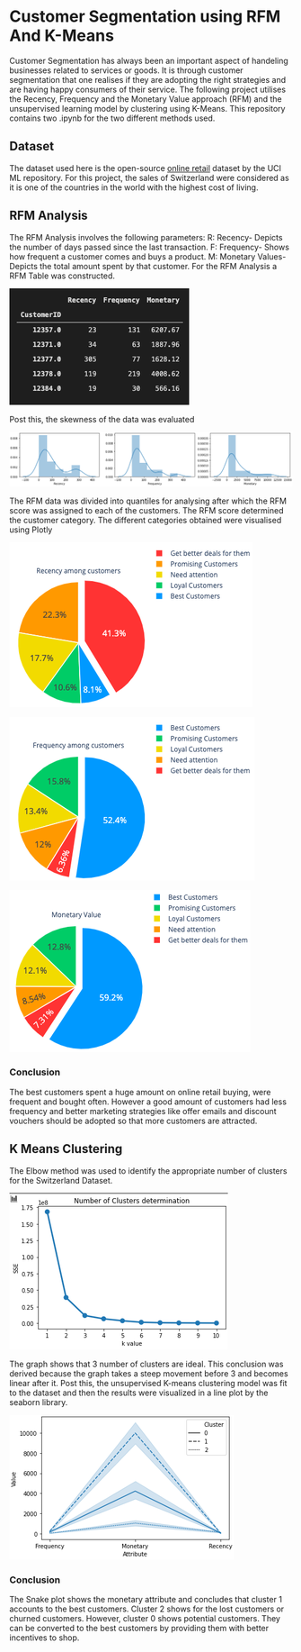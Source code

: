 # Customer Segmentation using RFM And K-Means
Customer Segmentation has always been an important aspect of handeling businesses related to services or goods. It is through customer segmentation that one realises if they are adopting the right strategies and are having happy consumers of their service. 
The following project utilises the Recency, Frequency and the Monetary Value approach (RFM) and the unsupervised learning model by clustering using K-Means.
This repository contains two .ipynb for the two different methods used.

## Dataset
The dataset used here is the open-source [online retail](https://archive.ics.uci.edu/ml/datasets/Online+Retail) dataset by the UCI ML repository. For this project, the sales of Switzerland were considered as it is one of the countries in the world with the highest cost of living. 

## RFM Analysis
The RFM Analysis involves the following parameters:
R: Recency- Depicts the number of days passed since the last transaction.
F: Frequency- Shows how frequent a customer comes and buys a product.
M: Monetary Values- Depicts the total amount spent by that customer.
For the RFM Analysis a RFM Table was constructed.

![RFM table](https://github.com/Vidushi-Gupta/Customer_Segmentation/blob/master/Visualization/RFM%20Table.png)

Post this, the skewness of the data was evaluated

![skew](https://github.com/Vidushi-Gupta/Customer_Segmentation/blob/master/Visualization/skew.png)

The RFM data was divided into quantiles for analysing after which the RFM score was assigned to each of the customers.
The RFM score determined the customer category.
The different categories obtained were visualised using Plotly

![Recency](https://github.com/Vidushi-Gupta/Customer_Segmentation/blob/master/Visualization/Recency.png)

![Frequency](https://github.com/Vidushi-Gupta/Customer_Segmentation/blob/master/Visualization/Frequency.png)

![Monetary Value](https://github.com/Vidushi-Gupta/Customer_Segmentation/blob/master/Visualization/Monetary.png)

### Conclusion
The best customers spent a huge amount on online retail buying, were frequent and bought often. However a good amount of customers had less frequency and better marketing strategies like offer emails and discount vouchers should be adopted so that more customers are attracted.


## K Means Clustering
The Elbow method was used to identify the appropriate number of clusters for the Switzerland Dataset.

![Elbow](https://github.com/Vidushi-Gupta/Customer_Segmentation/blob/master/Visualization/Elbow%20method.png)

The graph shows that 3 number of clusters are ideal. This conclusion was derived because the graph takes a steep movement before 3 and becomes linear after it.
Post this, the unsupervised K-means clustering model was fit to the dataset and then the results were visualized in a line plot by the seaborn library.

![Snake Plot](https://github.com/Vidushi-Gupta/Customer_Segmentation/blob/master/Visualization/Snake%20plot.png)

### Conclusion
The Snake plot shows the monetary attribute and concludes that cluster 1 accounts to the best customers.
Cluster 2 shows for the lost customers or churned customers. However, cluster 0 shows potential customers. They can be converted to the best customers by providing them with better incentives to shop.
